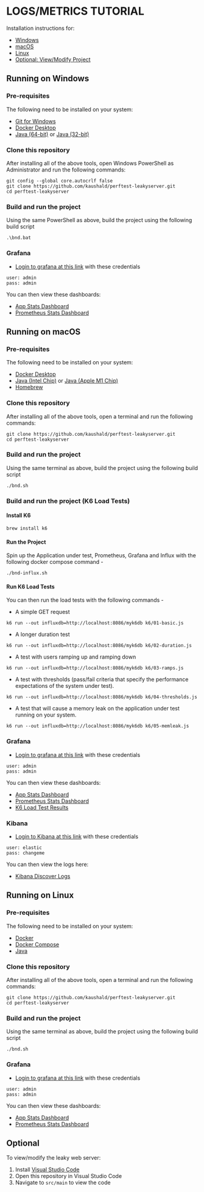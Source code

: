 # LOGS/METRICS TUTORIAL

Installation instructions for:

- [Windows](#running-on-windows)
- [macOS](#running-on-macos)
- [Linux](#running-on-linux)
- [Optional: View/Modify Project](#optional)

## Running on Windows

### Pre-requisites

The following need to be installed on your system:

- [Git for Windows](https://git-scm.com/download/win)
- [Docker Desktop](https://www.docker.com/products/docker-desktop)
- [Java (64-bit)](https://cdn.azul.com/zulu/bin/zulu8.56.0.21-ca-jdk8.0.302-win_x64.msi) or [Java (32-bit)](https://cdn.azul.com/zulu/bin/zulu8.56.0.21-ca-jdk8.0.302-win_i686.msi)

### Clone this repository

After installing all of the above tools, open Windows PowerShell as Administrator and run the following commands:

```shell
git config --global core.autocrlf false
git clone https://github.com/kaushald/perftest-leakyserver.git
cd perftest-leakyserver
```

### Build and run the project

Using the same PowerShell as above, build the project using the following build script

```shell
.\bnd.bat
```

### Grafana

- [Login to grafana at this link](http://127.0.0.1:3000/login) with these credentials

```
user: admin
pass: admin
```

You can then view these dashboards:

- [App Stats Dashboard](http://localhost:3000/d/17kOE7Onk/spring-boot-app?orgId=1&refresh=30s&from=now-15m&to=now)
- [Prometheus Stats Dashboard](http://localhost:3000/d/UDdpyzz7z/prometheus-stats?orgId=1&refresh=5s&from=now-15m&to=now)

## Running on macOS

### Pre-requisites

The following need to be installed on your system:

- [Docker Desktop](https://www.docker.com/products/docker-desktop)
- [Java (Intel Chip)](https://cdn.azul.com/zulu/bin/zulu8.56.0.21-ca-jdk8.0.302-macosx_x64.dmg) or [Java (Apple M1 Chip)](https://cdn.azul.com/zulu/bin/zulu8.56.0.23-ca-jdk8.0.302-macosx_aarch64.dmg)
- [Homebrew](https://brew.sh/)

### Clone this repository

After installing all of the above tools, open a terminal and run the following commands:

```shell
git clone https://github.com/kaushald/perftest-leakyserver.git
cd perftest-leakyserver
```

### Build and run the project

Using the same terminal as above, build the project using the following build script

```shell
./bnd.sh
```

### Build and run the project (K6 Load Tests)

#### Install K6

```shell
brew install k6
```

#### Run the Project

Spin up the Application under test, Prometheus, Grafana and Influx with the following docker compose command -

```shell
./bnd-influx.sh
```

#### Run K6 Load Tests

You can then run the load tests with the following commands -

- A simple GET request

```shell
k6 run --out influxdb=http://localhost:8086/myk6db k6/01-basic.js
```

- A longer duration test

```shell
k6 run --out influxdb=http://localhost:8086/myk6db k6/02-duration.js
```

- A test with users ramping up and ramping down

```shell
k6 run --out influxdb=http://localhost:8086/myk6db k6/03-ramps.js
```

- A test with thresholds (pass/fail criteria that specify the performance expectations of the system under test).

```shell
k6 run --out influxdb=http://localhost:8086/myk6db k6/04-thresholds.js
```

- A test that will cause a memory leak on the application under test running on your system.

```shell
k6 run --out influxdb=http://localhost:8086/myk6db k6/05-memleak.js
```

### Grafana

- [Login to grafana at this link](http://127.0.0.1:3000/login) with these credentials

```
user: admin
pass: admin
```

You can then view these dashboards:

- [App Stats Dashboard](http://localhost:3000/d/17kOE7Onk/spring-boot-app?orgId=1&refresh=30s&from=now-15m&to=now)
- [Prometheus Stats Dashboard](http://localhost:3000/d/UDdpyzz7z/prometheus-stats?orgId=1&refresh=5s&from=now-15m&to=now)
- [K6 Load Test Results](http://localhost:3000/d/Jupmw7_nz/k6-load-testing-results?orgId=1&refresh=5s&from=now-15m&to=now)

### Kibana

- [Login to Kibana at this link](http://127.0.0.1:5601/) with these credentials

```
user: elastic
pass: changeme
```

You can then view the logs here:

- [Kibana Discover Logs](<http://localhost:5601/app/discover#/?_g=(filters:!(),refreshInterval:(pause:!t,value:0),time:(from:now-30m,to:now))&_a=(columns:!(),filters:!(),index:'logs-*',interval:auto,query:(language:kuery,query:''),sort:!(!('@timestamp',desc)))>)

## Running on Linux

### Pre-requisites

The following need to be installed on your system:

- [Docker](https://docs.docker.com/get-docker/)
- [Docker Compose](https://docs.docker.com/compose/install/)
- [Java](https://www.azul.com/downloads/?version=java-8-lts&os=linux&package=jdk)

### Clone this repository

After installing all of the above tools, open a terminal and run the following commands:

```shell
git clone https://github.com/kaushald/perftest-leakyserver.git
cd perftest-leakyserver
```

### Build and run the project

Using the same terminal as above, build the project using the following build script

```shell
./bnd.sh
```

### Grafana

- [Login to grafana at this link](http://127.0.0.1:3000/login) with these credentials

```
user: admin
pass: admin
```

You can then view these dashboards:

- [App Stats Dashboard](http://localhost:3000/d/17kOE7Onk/spring-boot-app?orgId=1&refresh=30s&from=now-15m&to=now)
- [Prometheus Stats Dashboard](http://localhost:3000/d/UDdpyzz7z/prometheus-stats?orgId=1&refresh=5s&from=now-15m&to=now)

## Optional

To view/modify the leaky web server:

1. Install [Visual Studio Code](https://code.visualstudio.com/download)
2. Open this repository in Visual Studio Code
3. Navigate to `src/main` to view the code
